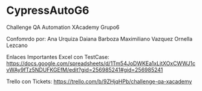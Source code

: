 # CypressAutoG6

Challenge QA Automation XAcademy Grupo6

Confomrdo por:
Ana Urquiza
Daiana Barboza
Maximiliano Vazquez
Ornella Lezcano 

Enlaces Importantes
Excel con TestCase: https://docs.google.com/spreadsheets/d/1Tm54JoDWKEa1xLjtXOxCWWJ1cvWAy9fTz5NDUFKGEfM/edit?gid=256985241#gid=256985241

Trello con Tickets: https://trello.com/b/9ZHjqHPb/challenge-qa-xacademy
